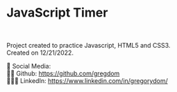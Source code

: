 <h1>JavaScript Timer</h1> <br />

Project created to practice Javascript, HTML5 and CSS3. <br />
Created on 12/21/2022. <br />

📌 Social Media: <br />
🐱‍👤 Github: https://github.com/gregdom <br />
👨🏾‍💼 LinkedIn: https://www.linkedin.com/in/gregorydom/
